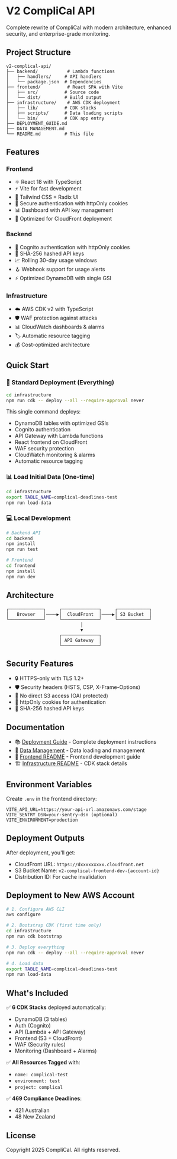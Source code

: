 # V2 CompliCal API

Complete rewrite of CompliCal with modern architecture, enhanced security, and enterprise-grade monitoring.

## Project Structure

```
v2-complical-api/
├── backend/           # Lambda functions
│   ├── handlers/     # API handlers
│   └── package.json  # Dependencies
├── frontend/          # React SPA with Vite
│   ├── src/          # Source code
│   └── dist/         # Build output
├── infrastructure/    # AWS CDK deployment
│   ├── lib/          # CDK stacks
│   ├── scripts/      # Data loading scripts
│   └── bin/          # CDK app entry
├── DEPLOYMENT_GUIDE.md
├── DATA_MANAGEMENT.md
└── README.md         # This file
```

## Features

### Frontend
- ⚛️ React 18 with TypeScript
- ⚡ Vite for fast development
- 🎨 Tailwind CSS + Radix UI
- 🔐 Secure authentication with httpOnly cookies
- 📊 Dashboard with API key management
- 🚀 Optimized for CloudFront deployment

### Backend
- 🔐 Cognito authentication with httpOnly cookies
- 🔑 SHA-256 hashed API keys
- 📈 Rolling 30-day usage windows
- 🪝 Webhook support for usage alerts
- ⚡ Optimized DynamoDB with single GSI

### Infrastructure
- ☁️ AWS CDK v2 with TypeScript
- 🛡️ WAF protection against attacks
- 📊 CloudWatch dashboards & alarms
- 🏷️ Automatic resource tagging
- 💰 Cost-optimized architecture

## Quick Start

### 🚀 Standard Deployment (Everything)

```bash
cd infrastructure
npm run cdk -- deploy --all --require-approval never
```

This single command deploys:
- DynamoDB tables with optimized GSIs
- Cognito authentication
- API Gateway with Lambda functions
- React frontend on CloudFront
- WAF security protection
- CloudWatch monitoring & alarms
- Automatic resource tagging

### 📊 Load Initial Data (One-time)

```bash
cd infrastructure
export TABLE_NAME=complical-deadlines-test
npm run load-data
```

### 💻 Local Development

```bash
# Backend API
cd backend
npm install
npm run test

# Frontend
cd frontend
npm install
npm run dev
```

## Architecture

```
┌─────────────┐     ┌──────────────┐     ┌────────────┐
│   Browser   │────▶│  CloudFront  │────▶│ S3 Bucket  │
└─────────────┘     └──────────────┘     └────────────┘
                            │
                            ▼
                    ┌──────────────┐
                    │ API Gateway  │
                    └──────────────┘
```

## Security Features

- 🔒 HTTPS-only with TLS 1.2+
- 🛡️ Security headers (HSTS, CSP, X-Frame-Options)
- 🚫 No direct S3 access (OAI protected)
- 🍪 httpOnly cookies for authentication
- 🔑 SHA-256 hashed API keys

## Documentation

- 📚 [Deployment Guide](./doc/DEPLOYMENT_GUIDE.md) - Complete deployment instructions
- 💾 [Data Management](./doc/DATA_MANAGEMENT.md) - Data loading and management
- 🎨 [Frontend README](./frontend/README.md) - Frontend development guide
- 🏗️ [Infrastructure README](./infrastructure/README.md) - CDK stack details

## Environment Variables

Create `.env` in the frontend directory:

```env
VITE_API_URL=https://your-api-url.amazonaws.com/stage
VITE_SENTRY_DSN=your-sentry-dsn (optional)
VITE_ENVIRONMENT=production
```

## Deployment Outputs

After deployment, you'll get:
- CloudFront URL: `https://dxxxxxxxxx.cloudfront.net`
- S3 Bucket Name: `v2-complical-frontend-dev-{account-id}`
- Distribution ID: For cache invalidation

## Deployment to New AWS Account

```bash
# 1. Configure AWS CLI
aws configure

# 2. Bootstrap CDK (first time only)
cd infrastructure
npm run cdk bootstrap

# 3. Deploy everything
npm run cdk -- deploy --all --require-approval never

# 4. Load data
export TABLE_NAME=complical-deadlines-test
npm run load-data
```

## What's Included

✅ **6 CDK Stacks** deployed automatically:
- DynamoDB (3 tables)
- Auth (Cognito)
- API (Lambda + API Gateway)
- Frontend (S3 + CloudFront)
- WAF (Security rules)
- Monitoring (Dashboard + Alarms)

✅ **All Resources Tagged** with:
- `name: complical-test`
- `environment: test`
- `project: complical`

✅ **469 Compliance Deadlines**:
- 421 Australian
- 48 New Zealand

## License

Copyright 2025 CompliCal. All rights reserved.